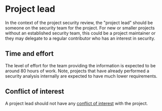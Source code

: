 # Project lead

In the context of the project security review, the "project lead" should be someone on the security team for the project. For new or smaller projects without an established security team, this could be a project maintainer or they may delegate to a regular contributor who has an interest in security.

## Time and effort

The level of effort for the team providing the information is expected to be around 80 hours of work.  Note, projects that have already performed a security analysis internally are expected to have much lower requirements.

## Conflict of interest

A project lead should not have any [conflict of interest](./security-reviewer.md#conflict-of-interest) with the project.

